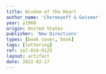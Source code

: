 ```yaml
---
title: Wisdom of the Heart
author_name: 'Chermayeff & Geismar'
year: y1960
origin: United States
publisher: 'New Directions'
types: [book cover, book]
tags: [lettering]
ref: sol-010-0125
layout: artifact
date: 2022-02-17
---
```

